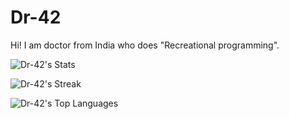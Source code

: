 # Dr-42

Hi! I am doctor from India who does "Recreational programming".

![Dr-42's Stats](https://github-readme-stats.vercel.app/api?username=Dr-42&theme=monokai&show_icons=true&hide_border=true&count_private=true)

![Dr-42's Streak](https://github-readme-streak-stats.herokuapp.com/?user=Dr-42&theme=monokai&hide_border=true)

![Dr-42's Top Languages](https://github-readme-stats.vercel.app/api/top-langs/?username=Dr-42&theme=monokai&show_icons=true&hide_border=true&layout=compact)
